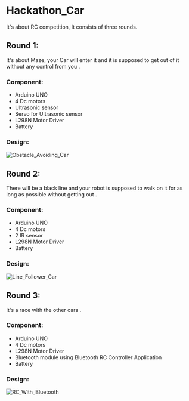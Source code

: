 # Hackathon_Car
It's about RC competition, It consists of three rounds.
## Round 1:
It's about Maze, your Car will enter it and it is supposed to get out of it without any control from you .
### Component:
- Arduino UNO
- 4 Dc motors
- Ultrasonic sensor 
- Servo for Ultrasonic sensor 
- L298N Motor Driver 
- Battery
### Design:
![Obstacle_Avoiding_Car](https://user-images.githubusercontent.com/92521186/193157227-0268a81f-e712-4a92-b44a-98323f5b613d.jpg)
   
   
   
## Round 2:
There will be a black line and your robot is supposed to walk on it for as long as possible without getting out .
### Component:
- Arduino UNO
- 4 Dc motors
- 2 IR sensor 
- L298N Motor Driver 
- Battery
### Design:
![Line_Follower_Car](https://user-images.githubusercontent.com/92521186/193157530-a7a6bfd8-ed3e-4cbb-a905-5e34e57ff1c2.png)


## Round 3:
It's a race with the other cars .
### Component:
- Arduino UNO
- 4 Dc motors
- L298N Motor Driver 
- Bluetooth module using Bluetooth RC Controller Application
- Battery 
### Design:
![RC_With_Bluetooth](https://user-images.githubusercontent.com/92521186/193157300-421266ba-4402-493c-bc81-0d15c9aa883f.jpg)
